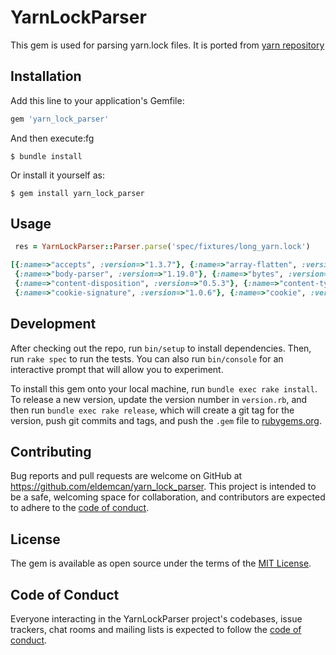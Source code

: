 # YarnLockParser

This gem is used for parsing yarn.lock files. It is ported from [yarn repository](https://github.com/yarnpkg/yarn/blob/master/src/lockfile/parse.js)

## Installation

Add this line to your application's Gemfile:

```ruby
gem 'yarn_lock_parser'
```

And then execute:fg

    $ bundle install

Or install it yourself as:

    $ gem install yarn_lock_parser

## Usage

```ruby
 res = YarnLockParser::Parser.parse('spec/fixtures/long_yarn.lock')

[{:name=>"accepts", :version=>"1.3.7"}, {:name=>"array-flatten", :version=>"1.1.1"},
 {:name=>"body-parser", :version=>"1.19.0"}, {:name=>"bytes", :version=>"3.1.0"},
 {:name=>"content-disposition", :version=>"0.5.3"}, {:name=>"content-type", :version=>"1.0.4"},
 {:name=>"cookie-signature", :version=>"1.0.6"}, {:name=>"cookie", :version=>"0.4.0"}, {:name=>"debug", :version=>"2.6.9"}, {:name=>"depd", :version=>"1.1.2"}, {:name=>"destroy", :version=>"1.0.4"}, {:name=>"ee-first", :version=>"1.1.1"}, {:name=>"encodeurl", :version=>"1.0.2"}, {:name=>"escape-html", :version=>"1.0.3"}, {:name=>"etag", :version=>"1.8.1"}, {:name=>"express", :version=>"4.17.1"}, {:name=>"finalhandler", :version=>"1.1.2"}, {:name=>"forwarded", :version=>"0.1.2"}, {:name=>"fresh", :version=>"0.5.2"}, {:name=>"http-errors", :version=>"1.7.2"}, {:name=>"http-errors", :version=>"1.7.3"}, {:name=>"iconv-lite", :version=>"0.4.24"}, {:name=>"inherits", :version=>"2.0.3"}, {:name=>"inherits", :version=>"2.0.4"}, {:name=>"ipaddr.js", :version=>"1.9.1"}, {:name=>"jquery", :version=>"3.4.0"}, {:name=>"media-typer", :version=>"0.3.0"}, {:name=>"merge-descriptors", :version=>"1.0.1"}, {:name=>"methods", :version=>"1.1.2"}, {:name=>"mime-db", :version=>"1.43.0"}, {:name=>"mime-types", :version=>"2.1.26"}, {:name=>"mime", :version=>"1.6.0"}, {:name=>"ms", :version=>"2.0.0"}, {:name=>"ms", :version=>"2.1.1"}, {:name=>"negotiator", :version=>"0.6.2"}, {:name=>"on-finished", :version=>"2.3.0"}, {:name=>"parseurl", :version=>"1.3.3"}, {:name=>"path-to-regexp", :version=>"0.1.7"}, {:name=>"proxy-addr", :version=>"2.0.6"}, {:name=>"qs", :version=>"6.7.0"}, {:name=>"range-parser", :version=>"1.2.1"}, {:name=>"raw-body", :version=>"2.4.0"}, {:name=>"safe-buffer", :version=>"5.1.2"}, {:name=>"safer-buffer", :version=>"2.1.2"}, {:name=>"send", :version=>"0.17.1"}, {:name=>"serve-static", :version=>"1.14.1"}, {:name=>"setprototypeof", :version=>"1.1.1"}, {:name=>"statuses", :version=>"1.5.0"}, {:name=>"toidentifier", :version=>"1.0.0"},...]
```

## Development

After checking out the repo, run `bin/setup` to install dependencies. Then, run `rake spec` to run the tests. You can also run `bin/console` for an interactive prompt that will allow you to experiment.

To install this gem onto your local machine, run `bundle exec rake install`. To release a new version, update the version number in `version.rb`, and then run `bundle exec rake release`, which will create a git tag for the version, push git commits and tags, and push the `.gem` file to [rubygems.org](https://rubygems.org).

## Contributing

Bug reports and pull requests are welcome on GitHub at https://github.com/eldemcan/yarn_lock_parser. This project is intended to be a safe, welcoming space for collaboration, and contributors are expected to adhere to the [code of conduct](https://github.com/eldemcan/yarn_lock_parser/blob/master/CODE_OF_CONDUCT.md).


## License

The gem is available as open source under the terms of the [MIT License](https://opensource.org/licenses/MIT).

## Code of Conduct

Everyone interacting in the YarnLockParser project's codebases, issue trackers, chat rooms and mailing lists is expected to follow the [code of conduct](https://github.com/[USERNAME]/yarn_lock_parser/blob/master/CODE_OF_CONDUCT.md).
